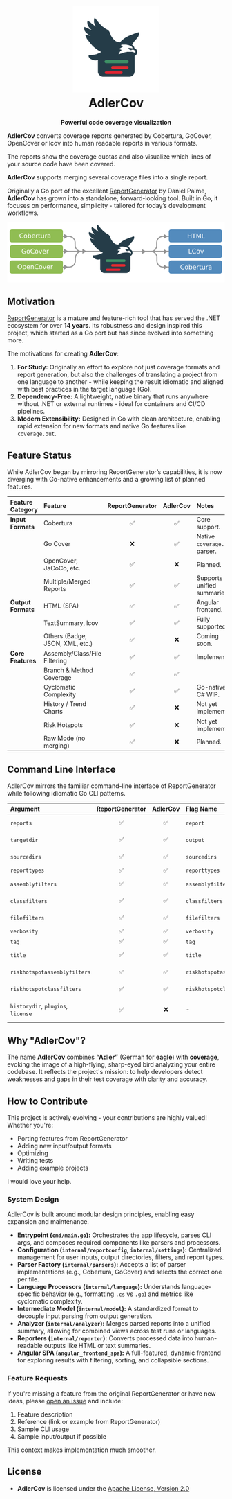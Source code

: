 <h1 align="center">

<img src="docs/imgs/adlercov.png" alt="ReportGenerator" width="200"/>
<br/>
AdlerCov
</h1>


<div align="center">
    
<b>Powerful code coverage visualization</b>
  
</div>

**AdlerCov** converts coverage reports generated by Cobertura, GoCover, OpenCover or lcov into human readable reports in various formats.

The reports show the coverage quotas and also visualize which lines of your source code have been covered.


**AdlerCov** supports merging several coverage files into a single report.

Originally a Go port of the excellent [ReportGenerator](https://github.com/danielpalme/ReportGenerator) by Daniel Palme, **AdlerCov** has grown into a standalone, forward-looking tool. Built in Go, it focuses on performance, simplicity - tailored for today’s development workflows.

![alt text](docs/imgs/adlercov_input_output.png)

## Motivation

[ReportGenerator](https://github.com/danielpalme/ReportGenerator) is a mature and feature-rich tool that has served the .NET ecosystem for over **14 years**. Its robustness and design inspired this project, which started as a Go port but has since evolved into something more.

The motivations for creating **AdlerCov**:

1. **For Study:** Originally an effort to explore not just coverage formats and report generation, but also the challenges of translating a project from one language to another - while keeping the result idiomatic and aligned with best practices in the target language (Go).
2. **Dependency-Free:** A lightweight, native binary that runs anywhere without .NET or external runtimes - ideal for containers and CI/CD pipelines.
3. **Modern Extensibility:** Designed in Go with clean architecture, enabling rapid extension for new formats and native Go features like `coverage.out`.

## Feature Status

While AdlerCov began by mirroring ReportGenerator’s capabilities, it is now diverging with Go-native enhancements and a growing list of planned features.

| Feature Category   | Feature                         | ReportGenerator | AdlerCov | Notes                         |
| :----------------- | :------------------------------ | :-------------: | :------: | :---------------------------- |
| **Input Formats**  | Cobertura                       |        ✅        |     ✅    | Core support.                 |
|                    | Go Cover                        |        ❌        |     ✅    | Native `coverage.out` parser. |
|                    | OpenCover, JaCoCo, etc.         |        ✅        |     ❌    | Planned.                      |
|                    | Multiple/Merged Reports         |        ✅        |     ✅    | Supports unified summaries.   |
| **Output Formats** | HTML (SPA)                      |        ✅        |     ✅    | Angular frontend.             |
|                    | TextSummary, lcov               |        ✅        |     ✅    | Fully supported.              |
|                    | Others (Badge, JSON, XML, etc.) |        ✅        |     ❌    | Coming soon.                  |
| **Core Features**  | Assembly/Class/File Filtering   |        ✅        |     ✅    | Implemented.                  |
|                    | Branch & Method Coverage        |        ✅        |     ✅    |                               |
|                    | Cyclomatic Complexity           |        ✅        |     ✅    | Go-native; C# WIP.            |
|                    | History / Trend Charts          |        ✅        |     ❌    | Not yet implemented.          |
|                    | Risk Hotspots                   |        ✅        |     ❌    | Not yet implemented.          |
|                    | Raw Mode (no merging)           |        ✅        |     ❌    | Planned.                      |

## Command Line Interface

AdlerCov mirrors the familiar command-line interface of ReportGenerator while following idiomatic Go CLI patterns.

| Argument                           | ReportGenerator | AdlerCov | Flag Name                    | Description              |
| :--------------------------------- | :-------------: | :------: | :--------------------------- | :----------------------- |
| `reports`                          |        ✅        |     ✅    | `report`                     | Input coverage reports.  |
| `targetdir`                        |        ✅        |     ✅    | `output`                     | Output directory.        |
| `sourcedirs`                       |        ✅        |     ✅    | `sourcedirs`                 | Optional source paths.   |
| `reporttypes`                      |        ✅        |     ✅    | `reporttypes`                | Output formats.          |
| `assemblyfilters`                  |        ✅        |     ✅    | `assemblyfilters`            | Include/exclude filters. |
| `classfilters`                     |        ✅        |     ✅    | `classfilters`               | Include/exclude filters. |
| `filefilters`                      |        ✅        |     ✅    | `filefilters`                | Include/exclude filters. |
| `verbosity`                        |        ✅        |     ✅    | `verbosity`                  | Log level.               |
| `tag`                              |        ✅        |     ✅    | `tag`                        | Optional label.          |
| `title`                            |        ✅        |     ✅    | `title`                      | Custom report title.     |
| `riskhotspotassemblyfilters`       |        ✅        |     ✅    | `riskhotspotassemblyfilters` | Filters for hotspots.    |
| `riskhotspotclassfilters`          |        ✅        |     ✅    | `riskhotspotclassfilters`    | Filters for hotspots.    |
| `historydir`, `plugins`, `license` |        ✅        |     ❌    | -                            | Not implemented yet.     |

## Why "AdlerCov"?

The name **AdlerCov** combines **“Adler”** (German for **eagle**) with **coverage**, evoking the image of a high-flying, sharp-eyed bird analyzing your entire codebase. It reflects the project's mission: to help developers detect weaknesses and gaps in their test coverage with clarity and accuracy.

## How to Contribute

This project is actively evolving - your contributions are highly valued! Whether you're:

* Porting features from ReportGenerator
* Adding new input/output formats
* Optimizing
* Writing tests
* Adding example projects

I would love your help.

### System Design

AdlerCov is built around modular design principles, enabling easy expansion and maintenance.

* **Entrypoint (`cmd/main.go`):** Orchestrates the app lifecycle, parses CLI args, and composes required components like parsers and processors.
* **Configuration (`internal/reportconfig`, `internal/settings`):** Centralized management for user inputs, output directories, filters, and report types.
* **Parser Factory (`internal/parsers`):** Accepts a list of parser implementations (e.g., Cobertura, GoCover) and selects the correct one per file.
* **Language Processors (`internal/language`):** Understands language-specific behavior (e.g., formatting `.cs` vs `.go`) and metrics like cyclomatic complexity.
* **Intermediate Model (`internal/model`):** A standardized format to decouple input parsing from output generation.
* **Analyzer (`internal/analyzer`):** Merges parsed reports into a unified summary, allowing for combined views across test runs or languages.
* **Reporters (`internal/reporter`):** Converts processed data into human-readable outputs like HTML or text summaries.
* **Angular SPA (`angular_frontend_spa`):** A full-featured, dynamic frontend for exploring results with filtering, sorting, and collapsible sections.

### Feature Requests

If you're missing a feature from the original ReportGenerator or have new ideas, please [open an issue](https://github.com/your-repo/issues) and include:

1. Feature description
2. Reference (link or example from ReportGenerator)
3. Sample CLI usage
4. Sample input/output if possible

This context makes implementation much smoother.


## License
- **AdlerCov** is licensed under the [Apache License, Version 2.0](https://opensource.org/licenses/Apache-2.0)